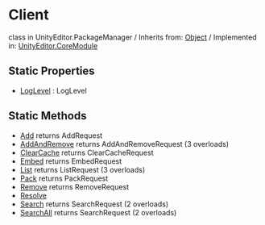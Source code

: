 # Client
class in UnityEditor.PackageManager
 / Inherits from: <a href="https://docs.unity3d.com/6000.2/Documentation/ScriptReference/Object.html">Object</a> / Implemented in: <a href="https://docs.unity3d.com/6000.2/Documentation/ScriptReference/UnityEditor.CoreModule.html">UnityEditor.CoreModule</a>

## Static Properties
- <a href="https://docs.unity3d.com/6000.2/Documentation/ScriptReference/Client-LogLevel.html">LogLevel</a> : LogLevel

## Static Methods
- <a href="https://docs.unity3d.com/6000.2/Documentation/ScriptReference/Client.Add.html">Add</a> returns AddRequest
- <a href="https://docs.unity3d.com/6000.2/Documentation/ScriptReference/Client.AddAndRemove.html">AddAndRemove</a> returns AddAndRemoveRequest (3 overloads)
- <a href="https://docs.unity3d.com/6000.2/Documentation/ScriptReference/Client.ClearCache.html">ClearCache</a> returns ClearCacheRequest
- <a href="https://docs.unity3d.com/6000.2/Documentation/ScriptReference/Client.Embed.html">Embed</a> returns EmbedRequest
- <a href="https://docs.unity3d.com/6000.2/Documentation/ScriptReference/Client.List.html">List</a> returns ListRequest (3 overloads)
- <a href="https://docs.unity3d.com/6000.2/Documentation/ScriptReference/Client.Pack.html">Pack</a> returns PackRequest
- <a href="https://docs.unity3d.com/6000.2/Documentation/ScriptReference/Client.Remove.html">Remove</a> returns RemoveRequest
- <a href="https://docs.unity3d.com/6000.2/Documentation/ScriptReference/Client.Resolve.html">Resolve</a>
- <a href="https://docs.unity3d.com/6000.2/Documentation/ScriptReference/Client.Search.html">Search</a> returns SearchRequest (2 overloads)
- <a href="https://docs.unity3d.com/6000.2/Documentation/ScriptReference/Client.SearchAll.html">SearchAll</a> returns SearchRequest (2 overloads)
